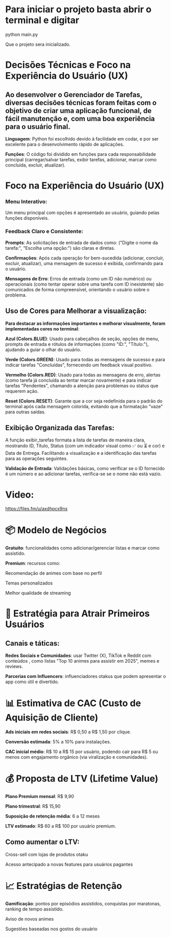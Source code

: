 # Para iniciar o projeto basta abrir o terminal e digitar

python main.py

Que o projeto sera inicializado.


# **Decisões Técnicas e Foco na Experiência do Usuário (UX)**
## Ao desenvolver o Gerenciador de Tarefas, diversas decisões técnicas foram feitas com o objetivo de criar uma aplicação funcional, de fácil manutenção e, com uma boa experiência para o usuário final.

**Linguagem**: Python foi escolhido devido à facilidade em codar, e por ser excelente para o desenvolvimento rápido de aplicações.

**Funções**: O código foi dividido em funções para cada responsabilidade principal (carregar/salvar tarefas, exibir tarefas, adicionar, marcar como concluída, excluir, atualizar). 

# Foco na Experiência do Usuário (UX)

### Menu Interativo:
Um menu principal com opções é apresentado ao usuário, guiando pelas funções disponíveis.

### Feedback Claro e Consistente:

**Prompts**: As solicitações de entrada de dados como: ("Digite o nome da tarefa:", "Escolha uma opção:") são claras e diretas.

**Confirmações**: Após cada operação for bem-sucedida (adicionar, concluir, excluir, atualizar), uma mensagem de sucesso é exibida, confirmando para o usuário.

**Mensagens de Erro**: Erros de entrada (como um ID não numérico) ou operacionais (como tentar operar sobre uma tarefa com ID inexistente) são comunicados de forma compreensível, orientando o usuário sobre o problema.

## Uso de Cores para Melhorar a visualização:

**Para destacar as informações importantes e melhorar visualmente, foram implementadas cores no terminal**:

**Azul (Colors.BLUE)**: Usado para cabeçalhos de seção, opções de menu, prompts de entrada e rótulos de informações (como "ID:", "Título:"), ajudando a guiar o olhar do usuário.

**Verde (Colors.GREEN)**: Usado para todas as mensagens de sucesso e para indicar tarefas "Concluídas", fornecendo um feedback visual positivo.

**Vermelho (Colors.RED)**: Usado para todas as mensagens de erro, alertas (como tarefa já concluída ao tentar marcar novamente) e para indicar tarefas "Pendentes", chamando a atenção para problemas ou status que requerem ação.

**Reset (Colors.RESET)**: Garante que a cor seja redefinida para o padrão do terminal após cada mensagem colorida, evitando que a formatação "vaze" para outras saídas.

## Exibição Organizada das Tarefas:
A função exibir_tarefas formata a lista de tarefas de maneira clara, mostrando ID, Título, Status (com um indicador visual como ✅ ou ⏳ e cor) e Data de Entrega. Facilitando a visualização e a identificação das tarefas para as operações seguintes.

**Validação de Entrada**:
Validações básicas, como verificar se o ID fornecido é um número e ao adicionar tarefas, verifica-se se o nome não está vazio.

# Video:
https://files.fm/u/axdhpcx9ns

# **📦 Modelo de Negócios**

**Gratuito**: funcionalidades como adicionar/gerenciar listas e marcar como assistido.

**Premium**: recursos como:

Recomendação de animes com base no perfil

Temas personalizados

Melhor qualidade de streaming

# **🚀 Estratégia para Atrair Primeiros Usuários**

## **Canais e táticas**:

**Redes Sociais e Comunidades**: usar Twitter (X), TikTok e Reddit com conteúdos , como listas "Top 10 animes para assistir em 2025", memes e reviews.

**Parcerias com Influencers**: influenciadores otakus que podem apresentar o app como útil e divertido.

# 📊 **Estimativa de CAC (Custo de Aquisição de Cliente)**

**Ads iniciais em redes sociais**: R$ 0,50 a R$ 1,50 por clique.

**Conversão estimada**: 5% a 10% para instalações.

**CAC inicial médio**: R$ 10 a R$ 15 por usuário, podendo cair para R$ 5 ou menos com engajamento orgânico (via viralização e comunidades).

# **💰 Proposta de LTV (Lifetime Value)**

**Plano Premium mensal**: R$ 9,90

**Plano trimestral**: R$ 15,90

**Suposição de retenção média**: 6 a 12 meses
  
**LTV estimado**: R$ 60 a R$ 100 por usuário premium.

## **Como aumentar o LTV**:

Cross-sell com lojas de produtos otaku

Acesso antecipado a novas features para usuários pagantes

# **📈 Estratégias de Retenção**

**Gamificação**: pontos por episódios assistidos, conquistas por maratonas, ranking de tempo assistido.

Aviso de novos animes

Sugestões baseadas nos gostos do usuário



